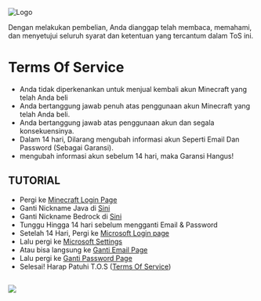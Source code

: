 
![Logo](https://i.imgur.com/fBTU14I.png)

Dengan melakukan pembelian,
Anda dianggap telah membaca, memahami,
dan menyetujui seluruh syarat dan ketentuan
yang tercantum dalam ToS ini.

# Terms Of Service



- Anda tidak diperkenankan untuk menjual kembali akun Minecraft yang telah Anda beli
- Anda bertanggung jawab penuh atas penggunaan akun Minecraft yang telah Anda beli.
- Anda bertanggung jawab atas penggunaan akun dan segala konsekuensinya.
- Dalam 14 hari, Dilarang mengubah informasi akun Seperti Email Dan Password (Sebagai Garansi).
- mengubah informasi akun sebelum 14 hari, maka Garansi Hangus!
## TUTORIAL

- Pergi ke [Minecraft Login Page](https://www.minecraft.net/en-us/login)
- Ganti Nickname Java di [Sini](https://www.minecraft.net/en-us/msaprofile/mygames/editprofile)
- Ganti Nickname Bedrock di [Sini](https://social.xbox.com/changegamertag)
- Tunggu Hingga 14 hari sebelum mengganti Email & Password
- Setelah 14 Hari, Pergi ke [Microsoft Login page](https://login.microsoftonline.com/)
- Lalu pergi ke [Microsoft Settings](https://account.live.com/names/manage?mkt=id-ID&refd=account.microsoft.com&refp=profile)
- Atau bisa langsung ke [Ganti Email Page](https://account.live.com/AddAssocId)
- Lalu pergi ke [Ganti Password Page](https://account.live.com/password/Change)
- Selesai! Harap Patuhi T.O.S ([Terms Of Service](#terms-of-service))

## 

![](https://i.imgur.com/9Hg7HkD.png)

